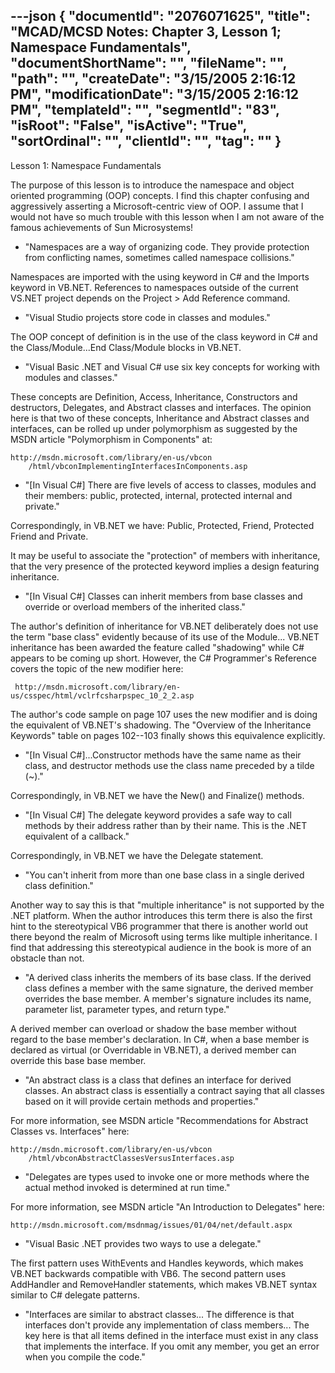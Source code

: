 ---json
{
  "documentId": "2076071625",
  "title": "MCAD/MCSD Notes: Chapter 3, Lesson 1; Namespace Fundamentals",
  "documentShortName": "",
  "fileName": "",
  "path": "",
  "createDate": "3/15/2005 2:16:12 PM",
  "modificationDate": "3/15/2005 2:16:12 PM",
  "templateId": "",
  "segmentId": "83",
  "isRoot": "False",
  "isActive": "True",
  "sortOrdinal": "",
  "clientId": "",
  "tag": ""
}
---

Lesson 1: Namespace Fundamentals

The purpose of this lesson is to introduce the namespace and object oriented programming (OOP) concepts. I find this chapter confusing and aggressively asserting a Microsoft-centric view of OOP. I assume that I would not have so much trouble with this lesson when I am not aware of the famous achievements of Sun Microsystems!

* &quot;Namespaces are a way of organizing code. They provide protection from conflicting names, sometimes called namespace collisions.&quot;

Namespaces are imported with the using keyword in C# and the Imports keyword in VB.NET. References to namespaces outside of the current VS.NET project depends on the Project &gt; Add Reference command.

* &quot;Visual Studio projects store code in classes and modules.&quot;

The OOP concept of definition is in the use of the class keyword in C# and the Class/Module...End Class/Module blocks in VB.NET.

* &quot;Visual Basic .NET and Visual C# use six key concepts for working with modules and classes.&quot;

These concepts are Definition, Access, Inheritance, Constructors and destructors, Delegates, and Abstract classes and interfaces. The opinion here is that two of these concepts, Inheritance and Abstract classes and interfaces, can be rolled up under polymorphism as suggested by the MSDN article &quot;Polymorphism in Components&quot; at:

    http://msdn.microsoft.com/library/en-us/vbcon
        /html/vbconImplementingInterfacesInComponents.asp

* &quot;[In Visual C#] There are five levels of access to classes, modules and their members: public, protected, internal, protected internal and private.&quot;

Correspondingly, in VB.NET we have: Public, Protected, Friend, Protected Friend and Private.

It may be useful to associate the &quot;protection&quot; of members with inheritance, that the very presence of the protected keyword implies a design featuring inheritance.

* &quot;[In Visual C#] Classes can inherit members from base classes and override or overload members of the inherited class.&quot;

The author's definition of inheritance for VB.NET deliberately does not use the term &quot;base class&quot; evidently because of its use of the Module... VB.NET inheritance has been awarded the feature called &quot;shadowing&quot; while C# appears to be coming up short. However, the C# Programmer's Reference covers the topic of the new modifier here:

     http://msdn.microsoft.com/library/en-us/csspec/html/vclrfcsharpspec_10_2_2.asp

The author's code sample on page 107 uses the new modifier and is doing the equivalent of VB.NET's shadowing. The &quot;Overview of the Inheritance Keywords&quot; table on pages 102--103 finally shows this equivalence explicitly.

* &quot;[In Visual C#]...Constructor methods have the same name as their class, and destructor methods use the class name preceded by a tilde (~).&quot;

Correspondingly, in VB.NET we have the New() and Finalize() methods.

* &quot;[In Visual C#] The delegate keyword provides a safe way to call methods by their address rather than by their name. This is the .NET equivalent of a callback.&quot;

Correspondingly, in VB.NET we have the Delegate statement.

* &quot;You can't inherit from more than one base class in a single derived class definition.&quot;

Another way to say this is that &quot;multiple inheritance&quot; is not supported by the .NET platform. When the author introduces this term there is also the first hint to the stereotypical VB6 programmer that there is another world out there beyond the realm of Microsoft using terms like multiple inheritance. I find that addressing this stereotypical audience in the book is more of an obstacle than not.

* &quot;A derived class inherits the members of its base class. If the derived class defines a member with the same signature, the derived member overrides the base member. A member's signature includes its name, parameter list, parameter types, and return type.&quot;

A derived member can overload or shadow the base member without regard to the base member's declaration. In C#, when a base member is declared as virtual (or Overridable in VB.NET), a derived member can override this base base member.

* &quot;An abstract class is a class that defines an interface for derived classes. An abstract class is essentially a contract saying that all classes based on it will provide certain methods and properties.&quot;

For more information, see MSDN article &quot;Recommendations for Abstract Classes vs. Interfaces&quot; here:

    http://msdn.microsoft.com/library/en-us/vbcon
        /html/vbconAbstractClassesVersusInterfaces.asp

* &quot;Delegates are types used to invoke one or more methods where the actual method invoked is determined at run time.&quot;

For more information, see MSDN article &quot;An Introduction to Delegates&quot; here:

    http://msdn.microsoft.com/msdnmag/issues/01/04/net/default.aspx

* &quot;Visual Basic .NET provides two ways to use a delegate.&quot;

The first pattern uses WithEvents and Handles keywords, which makes VB.NET backwards compatible with VB6. The second pattern uses AddHandler and RemoveHandler statements, which makes VB.NET syntax similar to C# delegate patterns.

* &quot;Interfaces are similar to abstract classes... The difference is that interfaces don't provide any implementation of class members... The key here is that all items defined in the interface must exist in any class that implements the interface. If you omit any member, you get an error when you compile the code.&quot;
